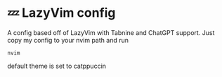 # 💤 LazyVim config 

A config based off of LazyVim with Tabnine and ChatGPT support.
Just copy my config to your nvim path and run

    nvim

default theme is set to catppuccin
